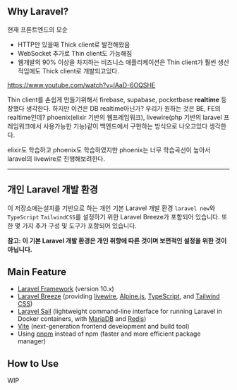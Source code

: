 ## Why Laravel?

현재 프론트엔드의 모순

- HTTP만 있을때 Thick client로 발전해왔음
- WebSocket 추가로 Thin client도 가능해짐
- 웹개발의 90% 이상을 차지하는 비즈니스 애플리케이션은 Thin client가 훨씬 생산적임에도 Thick client로 개발되고있다.

https://www.youtube.com/watch?v=lAaD-6OQSHE

Thin client를 손쉽게 만들기위해서 firebase, supabase, pocketbase **realtime** 등장했다 생각한다.
하지만 이건은 DB realtime아닌가? 우리가 원하는 것은 BE, FE의 realtime인데?
phoenix(elixir 기반의 웹프레임워크), livewire(php 기반의 laravel 프레임워크에서 사용가능한 기능)같이 백엔드에서 구현하는 방식으로 나오고있다 생각한다.

elixir도 학습하고 phoenix도 학습하였지만 phoenix는 너무 학습곡선이 높아서 laravel의 livewire로 진행해보려한다.

---

## 개인 Laravel 개발 환경

이 저장소에는설치를 기반으로 하는 개인 기본 Laravel 개발 환경 `laravel new`와 `TypeScript` `TailwindCSS`를 설정하기 위한 Laravel Breeze가 포함되어 있습니다. 또한 몇 가지 추가 구성 및 도구가 포함되어 있습니다.

**참고: 이 기본 Laravel 개발 환경은 개인 취향에 따른 것이며 보편적인 설정을 위한 것이 아닙니다.**

## Main Feature

- [Laravel Framework](https://laravel.com/) (version 10.x)
- [Laravel Breeze](https://laravel.com/docs/10.x/starter-kits) (providing [livewire](https://laravel-livewire.com/), [Alpine.js](https://alpinejs.dev/), [TypeScript](https://www.typescriptlang.org/), and [Tailwind CSS](https://tailwindcss.com/))
- [Laravel Sail](https://laravel.com/docs/sail) (lightweight command-line interface for running Laravel in Docker containers, with [MariaDB](https://mariadb.org/) and [Redis](https://redis.io/))
- [Vite](https://vitejs.dev/) (next-generation frontend development and build tool)
- Using [pnpm](https://pnpm.io/) instead of npm (faster and more efficient package manager)

## How to Use

WIP

